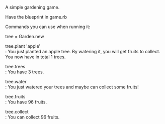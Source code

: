 A simple gardening game.

Have the blueprint in game.rb

Commands you can use when running it:
  
  tree = Garden.new 
  
  tree.plant 'apple'      
  :   You just planted an apple tree. By watering it, you will get fruits to collect. 
      You now have in total 1 trees.
  
  tree.trees              
  :   You have 3 trees.
  
  tree.water              
  :   You just watered your trees and maybe can collect some fruits!
  
  tree.fruits             
  :   You have 96 fruits.
  
  tree.collect            
  :   You can collect 96 fruits.
  
